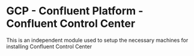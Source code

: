 # GCP - Confluent Platform - Confluent Control Center

This is an independent module used to setup the necessary machines for installing Confluent Control Center
